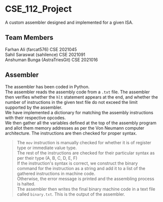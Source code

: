 # CSE_112_Project
A custom assembler designed and implemented for a given ISA.

## Team Members
Farhan Ali     (farcat576)      CSE 2021045   
Sahil Saraswat (sahilence)      CSE 2021091   
Anshuman Bunga (AstraTriesGit)  CSE 2021016   

## Assembler
The assembler has been coded in Python.    
The assembler reads the assembly code from a `.txt` file. The assembler then verifies whether the `hlt` statement appears at the end, and whether the number of instructions in the given text file do not exceed the limit supported by the assembler.   
We have implemented a dictionary for matching the assembly instructions with their respective opcodes.   
We then gather all the variables defined at the top of the assembly program and allot them memory addresses as per the Von Neumann computer architecture.
The instructions are then checked for proper syntax.   
> The `mov` instruction is manually checked for whether it is of register type or immediate value type.   
> The rest of the instructions are checked for their particular syntax as per their type (A, B, C, D, E, F)   
> If the instruction's syntax is correct, we construct the binary command for the instruction as a string and add it to a list of the gathered instructions in machine code.   
> Otherwise, the error message is printed and the assembling process is halted.   
The assembler then writes the final binary machine code in a text file called `binary.txt`. This is the output of the assembler.
